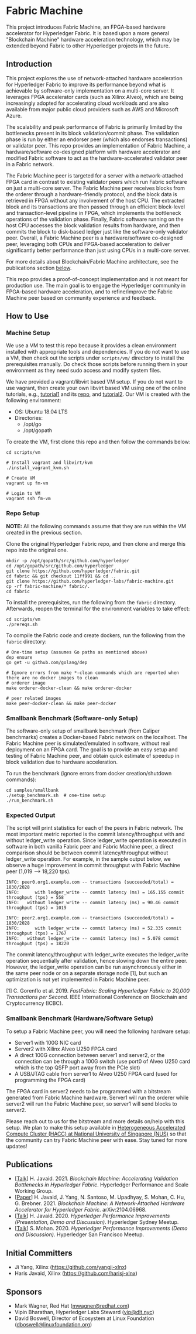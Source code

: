 # Fabric Machine
This project introduces Fabric Machine, an FPGA-based hardware accelerator for Hyperledger Fabric. It is based upon a more general "Blockchain Machine" hardware acceleration technology, which may be extended beyond Fabric to other Hyperledger projects in the future.

## Introduction
This project explores the use of network-attached hardware acceleration for Hyperledger Fabric to improve its performance beyond what is achievable by software-only implementation on a multi-core server. It leverages FPGA accelerator cards (such as Xilinx Alveo), which are being increasingly adopted for accelerating cloud workloads and are also available from major public cloud providers such as AWS and Microsoft Azure.

The scalability and peak performance of Fabric is primarily limited by the bottlenecks present in its block validation/commit phase. The validation phase is run by either an endorser peer (which also endorses transactions) or validator peer. This repo provides an implementation of Fabric Machine, a hardware/software co-designed platform with hardware accelerator and modified Fabric software to act as the hardware-accelerated validator peer in a Fabric network.

The Fabric Machine peer is targeted for a server with a network-attached FPGA card in contrast to existing validator peers which run Fabric software on just a multi-core server. The Fabric Machine peer receives blocks from the orderer through a hardware-friendly protocol, and the block data is retrieved in FPGA without any involvement of the host CPU. The extracted block and its transactions are then passed through an efficient block-level and transaction-level pipeline in FPGA, which implements the bottleneck operations of the validation phase. Finally, Fabric software running on the host CPU accesses the block validation results from hardware, and then commits the block to disk-based ledger just like the software-only validator peer. Overall, a Fabric Machine peer is a hardware/software co-designed peer, leveraging both CPUs and FPGA-based acceleration to deliver significantly better performance than just using CPUs in a multi-core server.

For more details about Blockchain/Fabric Machine architecture, see the publications section [below](#publications).

This repo provides a proof-of-concept implementation and is not meant for production use. The main goal is to engage the Hyperledger community in FPGA-based hardware acceleration, and to refine/improve the Fabric Machine peer based on community experience and feedback.

## How to Use
### Machine Setup
We use a VM to test this repo because it provides a clean environment installed with appropriate tools and dependencies. If you do not want to use a VM, then check out the scripts under ``scripts/vm/`` directory to install the prerequisites manually. Do check those scripts before running them in your environment as they need sudo access and modify system files.

We have provided a vagrant/libvirt based VM setup. If you do not want to use vagrant, then create your own libvirt based VM using one of the online tutorials, e.g., [tutorial1](https://fabianlee.org/2020/02/23/kvm-testing-cloud-init-locally-using-kvm-for-an-ubuntu-cloud-image/) and its [repo](https://github.com/fabianlee/local-kvm-cloudimage), and [tutorial2](https://medium.com/@art.vasilyev/use-ubuntu-cloud-image-with-kvm-1f28c19f82f8). Our VM is created with the following environment:

- OS: Ubuntu 18.04 LTS
- Directories:
    - /opt/go
    - /opt/gopath

To create the VM, first clone this repo and then follow the commands below:
```
cd scripts/vm

# Install vagrant and libvirt/kvm
./install_vagrant_kvm.sh

# Create VM
vagrant up fm-vm

# Login to VM
vagrant ssh fm-vm
```

### Repo Setup
**NOTE:** All the following commands assume that they are run within the VM created in the previous section.

Clone the original Hyperledger Fabric repo, and then clone and merge this repo into the original one.
```
mkdir -p /opt/gopath/src/github.com/hyperledger
cd /opt/gopath/src/github.com/hyperledger
git clone https://github.com/hyperledger/fabric.git
cd fabric && git checkout 11ff991 && cd ..
git clone https://github.com/hyperledger-labs/fabric-machine.git
cp -rf fabric-machine/* fabric/.
cd fabric
```
 
To install the prerequisites, run the following from the ``fabric`` directory. Afterwards, reopen the terminal for the environment variables to take effect:
```
cd scripts/vm
./prereqs.sh
```

To compile the Fabric code and create dockers, run the following from the ``fabric`` directory:
```
# One-time setup (assumes Go paths as mentioned above)
dep ensure
go get -u github.com/golang/dep

# Ignore errors from make *-clean commands which are reported when there are no docker images to clean
# orderer image
make orderer-docker-clean && make orderer-docker

# peer related images
make peer-docker-clean && make peer-docker
```

### Smallbank Benchmark (Software-only Setup)
The software-only setup of smallbank benchmark (from Caliper benchmarks) creates a Docker-based Fabric network on the localhost. The Fabric Machine peer is simulated/emulated in software, without real deployment on an FPGA card. The goal is to provide an easy setup and testing of Fabric Machine peer, and obtain quick estimate of speedup in block validation due to hardware acceleration.

To run the benchmark (ignore errors from docker creation/shutdown commands):
```
cd samples/smallbank
./setup_benchmark.sh  # one-time setup
./run_benchmark.sh
```

### Expected Output
The script will print statistics for each of the peers in Fabric network. The most important metric reported is the commit latency/throughput with and without ledger_write operation. Since ledger_write operation is executed in software in both vanilla Fabric peer and Fabric Machine peer, a direct comparison should be between commit latency/throughput without ledger_write operation. For example, in the sample output below, we observe a huge improvement in commit throughput with Fabric Machine peer (1,019 --> 18,220 tps). 

```
INFO: peer0.org1.example.com -- transactions (succeeded/total) = 1830/2028
INFO:      with ledger_write -- commit latency (ms) = 165.155 commit throughput (tps) = 558
INFO:   without ledger_write -- commit latency (ms) = 90.46 commit throughput (tps) = 1019

INFO: peer2.org1.example.com -- transactions (succeeded/total) = 1830/2028
INFO:      with ledger_write -- commit latency (ms) = 52.335 commit throughput (tps) = 1767
INFO:   without ledger_write -- commit latency (ms) = 5.078 commit throughput (tps) = 18220
```

The commit latency/throughput with ledger_write executes the ledger_write operation sequentially after validation, hence slowing down the entire peer. However, the ledger_write operation can be run asynchronously either in the same peer node or on a separate storage node [1], but such an optimization is not yet implemented in Fabric Machine peer.

[1] C. Gorenflo et al. 2019. _FastFabric: Scaling Hyperledger Fabric to 20,000 Transactions per Second_. IEEE International Conference on Blockchain and Cryptocurrency (ICBC).

### Smallbank Benchmark (Hardware/Software Setup)
To setup a Fabric Machine peer, you will need the following hardware setup:
- Server1 with 100G NIC card
- Server2 with Xilinx Alveo U250 FPGA card
- A direct 100G connection between server1 and server2, or the connection can be through a 100G switch (use port0 of Alveo U250 card which is the top QSFP port away from the PCIe slot)
- A USB/JTAG cable from server1 to Alveo U250 FPGA card (used for programming the FPGA card)

The FPGA card in server2 needs to be programmed with a bitstream generated from Fabric Machine hardware. Server1 will run the orderer while server2 will run the Fabric Machine peer, so server1 will send blocks to server2. 

Please reach out to us for the bitstream and more details on/help with this setup. We plan to make this setup available in [Heterogeneous Accelerated Compute Cluster (HACC) at National University of Singapore (NUS)](https://xilinx.github.io/xacc/nus.html) so that the community can try Fabric Machine peer with ease. Stay tuned for more updates!

## Publications
- [[Talk](https://wiki.hyperledger.org/display/PSWG/PSWG+July+27%2C+2021)] H. Javaid. 2021. _Blockchain Machine: Accelerating Validation Bottlenecks in Hyperledger Fabric_. Hyperledger Performance and Scale Working Group.
- [[Paper](http://arxiv.org/abs/2104.06968)] H. Javaid, J. Yang, N. Santoso, M. Upadhyay, S. Mohan, C. Hu, G. Brebner. 2021. _Blockchain Machine: A Network-Attached Hardware Accelerator for Hyperledger Fabric_. arXiv:2104.06968.
- [[Talk](https://www.youtube.com/watch?v=GoOYO_ju7mA)] H. Javaid. 2020. _Hyperledger Performance Improvements (Presentation, Demo and Discussion)_. Hyperledger Sydney Meetup.
- [[Talk](https://www.youtube.com/watch?v=Nidw6zMR4hs)] S. Mohan. 2020. _Hyperledger Performance Improvements (Demo and Discussion)_. Hyperledger San Francisco Meetup.

## Initial Committers
- Ji Yang, Xilinx (https://github.com/yangji-xlnx)
- Haris Javaid, Xilinx (https://github.com/harisj-xlnx)

## Sponsors
- Mark Wagner, Red Hat (mwagner@redhat.com)
- Vipin Bharathan, Hyperledger Labs Steward (vip@dlt.nyc)
- David Boswell, Director of Ecosystem at Linux Foundation (dboswell@linuxfoundation.org)
